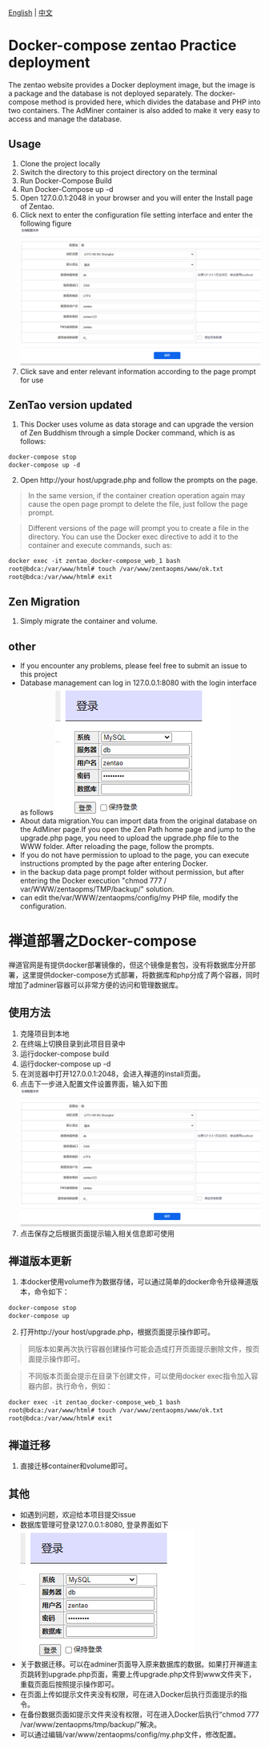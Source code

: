 [English](#Docker-compose_zentao_Practice_deployment) | [中文](#禅道部署之Docker-compose)

# Docker-compose zentao Practice deployment
The zentao website provides a Docker deployment image, but the image is a package and the database is not deployed separately. The docker-compose method is provided here, which divides the database and PHP into two containers. The AdMiner container is also added to make it very easy to access and manage the database.
## Usage
1. Clone the project locally
2. Switch the directory to this project directory on the terminal
3. Run Docker-Compose Build
4. Run Docker-Compose up -d
5. Open 127.0.0.1:2048 in your browser and you will enter the Install page of Zentao.
6. Click next to enter the configuration file setting interface and enter the following figure
![config](jpg/config.png)
7. Click save and enter relevant information according to the page prompt for use
## ZenTao version updated
1. This Docker uses volume as data storage and can upgrade the version of Zen Buddhism through a simple Docker command, which is as follows:
```
docker-compose stop
docker-compose up -d
```
2. Open http://your host/upgrade.php and follow the prompts on the page.

> In the same version, if the container creation operation again may cause the open page prompt to delete the file, just follow the page prompt.

> Different versions of the page will prompt you to create a file in the directory. You can use the Docker exec directive to add it to the container and execute commands, such as:
```
docker exec -it zentao_docker-compose_web_1 bash
root@bdca:/var/www/html# touch /var/www/zentaopms/www/ok.txt
root@bdca:/var/www/html# exit
```

## Zen Migration
1. Simply migrate the container and volume.
## other
- If you encounter any problems, please feel free to submit an issue to this project
- Database management can log in 127.0.0.1:8080 with the login interface as follows
![db_login](jpg/db_login.png)
- About data migration.You can import data from the original database on the AdMiner page.If you open the Zen Path home page and jump to the upgrade.php page, you need to upload the upgrade.php file to the WWW folder. After reloading the page, follow the prompts.
- If you do not have permission to upload to the page, you can execute instructions prompted by the page after entering Docker.
- in the backup data page prompt folder without permission, but after entering the Docker execution "chmod 777 / var/WWW/zentaopms/TMP/backup/" solution.
- can edit the/var/WWW/zentaopms/config/my PHP file, modify the configuration.

# 禅道部署之Docker-compose
禅道官网是有提供docker部署镜像的，但这个镜像是套包，没有将数据库分开部署，这里提供docker-compose方式部署，将数据库和php分成了两个容器，同时增加了adminer容器可以非常方便的访问和管理数据库。

## 使用方法
1. 克隆项目到本地
2. 在终端上切换目录到此项目目录中
3. 运行docker-compose build
4. 运行docker-compose up -d
5. 在浏览器中打开127.0.0.1:2048，会进入禅道的install页面。
6. 点击下一步进入配置文件设置界面，输入如下图
![config](jpg/config.png)
7. 点击保存之后根据页面提示输入相关信息即可使用

## 禅道版本更新
1. 本docker使用volume作为数据存储，可以通过简单的docker命令升级禅道版本，命令如下：
```
docker-compose stop
docker-compose up
```
2. 打开http://your host/upgrade.php，根据页面提示操作即可。
> 同版本如果再次执行容器创建操作可能会造成打开页面提示删除文件，按页面提示操作即可。

> 不同版本页面会提示在目录下创建文件，可以使用docker exec指令加入容器内部，执行命令，例如：
```
docker exec -it zentao_docker-compose_web_1 bash
root@bdca:/var/www/html# touch /var/www/zentaopms/www/ok.txt
root@bdca:/var/www/html# exit
```

## 禅道迁移
1. 直接迁移container和volume即可。

## 其他
- 如遇到问题，欢迎给本项目提交issue
- 数据库管理可登录127.0.0.1:8080, 登录界面如下
![db_login](jpg/db_login.png)
- 关于数据迁移。可以在adminer页面导入原来数据库的数据。如果打开禅道主页跳转到upgrade.php页面，需要上传upgrade.php文件到www文件夹下，重载页面后按照提示操作即可。
- 在页面上传如提示文件夹没有权限，可在进入Docker后执行页面提示的指令。
- 在备份数据页面如提示文件夹没有权限，可在进入Docker后执行“chmod 777 /var/www/zentaopms/tmp/backup/”解决。
- 可以通过编辑/var/www/zentaopms/config/my.php文件，修改配置。
